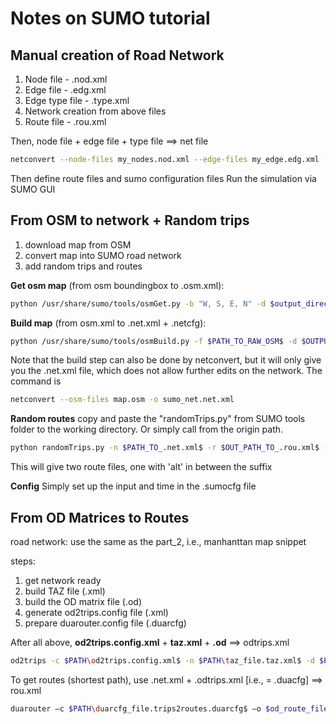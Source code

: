 # Notes on SUMO tutorial

## Manual creation of Road Network

1. Node file - .nod.xml
2. Edge file - .edg.xml
3. Edge type file - .type.xml
4. Network creation from above files
5. Route file - .rou.xml

Then, node file + edge file + type file ==> net file
``` bash
netconvert --node-files my_nodes.nod.xml --edge-files my_edge.edg.xml -t my_type.type.xml -o my_net.net.xml
```

Then define route files and sumo configuration files
Run the simulation via SUMO GUI

## From OSM to network + Random trips

1. download map from OSM
2. convert map into SUMO road network
3. add random trips and routes

**Get osm map** (from osm boundingbox to .osm.xml):
```bash
python /usr/share/sumo/tools/osmGet.py -b "W, S, E, N" -d $output_directory$ -p $prefix$
```

**Build map** (from osm.xml to .net.xml + .netcfg):
```bash
python /usr/share/sumo/tools/osmBuild.py -f $PATH_TO_RAW_OSM$ -d $OUTPUT_DIRECTORY$ -p $prefix$
```

Note that the build step can also be done by netconvert, but it will only give you the .net.xml file, which does not allow further edits on the network. The command is 
```bash
netconvert --osm-files map.osm -o sumo_net.net.xml
```

**Random routes**
copy and paste the "randomTrips.py" from SUMO tools folder to the working directory. Or simply call from the origin path.
```bash
python randomTrips.py -n $PATH_TO_.net.xml$ -r $OUT_PATH_TO_.rou.xml$ -e 1000 -l
```
This will give two route files, one with 'alt' in between the suffix

**Config**
Simply set up the input and time in the .sumocfg file


## From OD Matrices to Routes

road network: use the same as the part_2, i.e., manhanttan map snippet

steps:

1. get network ready
2. build TAZ file (.xml)
3. build the OD matrix file (.od)
4. generate od2trips.config file (.xml)
5. prepare duarouter.config file (.duarcfg)

After all above, **od2trips.config.xml** + **taz.xml** + **.od** ==> odtrips.xml
```bash
od2trips -c $PATH\od2trips.config.xml$ -n $PATH\taz_file.taz.xml$ -d $PATH\OD_file.od$ -o $PATH\od_file.odtrips.xml$
```

To get routes (shortest path), use .net.xml + .odtrips.xml [i.e., = .duacfg] ==> rou.xml
```bash
duarouter –c $PATH\duarcfg_file.trips2routes.duarcfg$ –o $od_route_file.odtrips.rou.xml$
```

